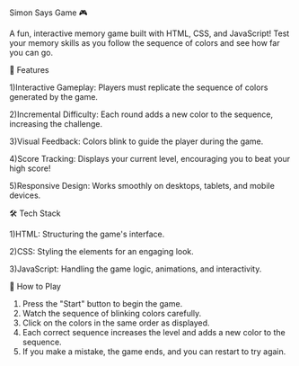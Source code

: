 Simon Says Game 🎮

  A fun, interactive memory game built with HTML, CSS, and JavaScript! Test your memory skills as you follow the sequence of colors and 
  see how far you can go.

🚀 Features

  1)Interactive Gameplay: Players must replicate the sequence of colors generated by the game.
  
  2)Incremental Difficulty: Each round adds a new color to the sequence, increasing the challenge.
  
  3)Visual Feedback: Colors blink to guide the player during the game.
  
  4)Score Tracking: Displays your current level, encouraging you to beat your high score!
  
  5)Responsive Design: Works smoothly on desktops, tablets, and mobile devices.

🛠️ Tech Stack

  1)HTML: Structuring the game's interface.
  
  2)CSS: Styling the elements for an engaging look.
  
  3)JavaScript: Handling the game logic, animations, and interactivity.

🎯 How to Play

  1) Press the "Start" button to begin the game.
  2) Watch the sequence of blinking colors carefully.
  3) Click on the colors in the same order as displayed.
  4) Each correct sequence increases the level and adds a new color to the sequence.
  5) If you make a mistake, the game ends, and you can restart to try again.
